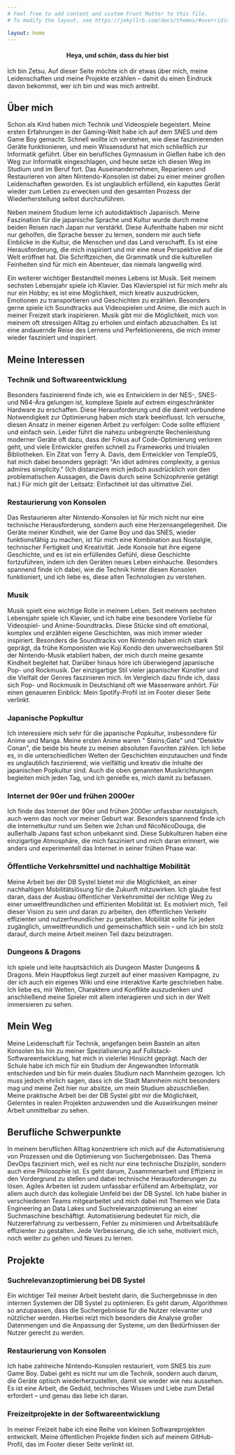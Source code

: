 ```yaml
---
# Feel free to add content and custom Front Matter to this file.
# To modify the layout, see https://jekyllrb.com/docs/themes/#overriding-theme-defaults

layout: home
---
```


<h4 style="text-align: center">Heya, und schön, dass du hier bist</h4>

Ich bin Zetsu. Auf dieser Seite möchte ich dir etwas über mich, meine Leidenschaften und meine Projekte erzählen – damit
du einen Eindruck davon bekommst, wer ich bin und was mich antreibt.

## Über mich

Schon als Kind haben mich Technik und Videospiele begeistert. Meine ersten Erfahrungen in der Gaming-Welt habe ich auf
dem SNES und dem Game Boy gemacht. Schnell wollte ich verstehen, wie diese faszinierenden Geräte funktionieren, und mein
Wissensdurst hat mich schließlich zur Informatik geführt. Über ein berufliches Gymnasium in Gießen habe ich den Weg zur
Informatik eingeschlagen, und heute setze ich diesen Weg im Studium und im Beruf fort. Das Auseinandernehmen, Reparieren
und Restaurieren von alten Nintendo-Konsolen ist dabei zu einer meiner großen Leidenschaften geworden. Es ist
unglaublich erfüllend, ein kaputtes Gerät wieder zum Leben zu erwecken und den gesamten Prozess der Wiederherstellung
selbst durchzuführen.

Neben meinem Studium lerne ich autodidaktisch Japanisch. Meine Faszination für die japanische Sprache und Kultur wurde
durch meine beiden Reisen nach Japan nur verstärkt. Diese Aufenthalte haben mir nicht nur geholfen, die Sprache besser
zu lernen, sondern mir auch tiefe Einblicke in die Kultur, die Menschen und das Land verschafft. Es ist eine
Herausforderung, die mich inspiriert und mir eine neue Perspektive auf die Welt eröffnet hat. Die Schriftzeichen, die
Grammatik und die kulturellen Feinheiten sind für mich ein Abenteuer, das niemals langweilig wird.

Ein weiterer wichtiger Bestandteil meines Lebens ist Musik. Seit meinem sechsten Lebensjahr spiele ich Klavier. Das
Klavierspiel ist für mich mehr als nur ein Hobby; es ist eine Möglichkeit, mich kreativ auszudrücken, Emotionen zu
transportieren und Geschichten zu erzählen. Besonders gerne spiele ich Soundtracks aus Videospielen und Anime, die mich
auch in meiner Freizeit stark inspirieren. Musik gibt mir die Möglichkeit, mich von meinem oft stressigen Alltag zu
erholen und einfach abzuschalten. Es ist eine andauernde Reise des Lernens und Perfektionierens, die mich immer wieder
fasziniert und inspiriert.

## Meine Interessen

### Technik und Softwareentwicklung

Besonders faszinierend finde ich, wie es Entwicklern in der NES-, SNES- und N64-Ära gelungen ist, komplexe Spiele auf
extrem eingeschränkter Hardware zu erschaffen. Diese Herausforderung und die damit verbundene Notwendigkeit zur
Optimierung haben mich stark beeinflusst. Ich versuche, diesen Ansatz in meiner eigenen Arbeit zu verfolgen: Code sollte
effizient und einfach sein. Leider führt die nahezu unbegrenzte Rechenleistung moderner Geräte oft dazu, dass der Fokus
auf Code-Optimierung verloren geht, und viele Entwickler greifen schnell zu Frameworks und trivialen Bibliotheken. Ein
Zitat von Terry A. Davis, dem Entwickler von TempleOS, hat mich dabei besonders geprägt: "An idiot admires complexity, a
genius admires simplicity." (Ich distanziere mich jedoch ausdrücklich von den problematischen Aussagen, die Davis durch
seine Schizophrenie getätigt hat.) Für mich gilt der Leitsatz: Einfachheit ist das ultimative Ziel.

### Restaurierung von Konsolen

Das Restaurieren alter Nintendo-Konsolen ist für mich nicht nur eine technische Herausforderung, sondern auch eine
Herzensangelegenheit. Die Geräte meiner Kindheit, wie der Game Boy und das SNES, wieder funktionsfähig zu machen, ist
für mich eine Kombination aus Nostalgie, technischer Fertigkeit und Kreativität. Jede Konsole hat ihre eigene
Geschichte, und es ist ein erfüllendes Gefühl, diese Geschichte fortzuführen, indem ich den Geräten neues Leben
einhauche. Besonders spannend finde ich dabei, wie die Technik hinter diesen Konsolen funktioniert, und ich liebe es,
diese alten Technologien zu verstehen.

### Musik

Musik spielt eine wichtige Rolle in meinem Leben. Seit meinem sechsten Lebensjahr spiele ich Klavier, und ich habe eine
besondere Vorliebe für Videospiel- und Anime-Soundtracks. Diese Stücke sind oft emotional, komplex und erzählen eigene
Geschichten, was mich immer wieder inspiriert. Besonders die Soundtracks von Nintendo haben mich stark geprägt, da frühe
Komponisten wie Koji Kondo den unverwechselbaren Stil der Nintendo-Musik etabliert haben, der mich durch meine gesamte
Kindheit begleitet hat. Darüber hinaus höre ich überwiegend japanische Pop- und Rockmusik. Der einzigartige Stil vieler
japanischer Künstler und die Vielfalt der Genres faszinieren mich. Im Vergleich dazu finde ich, dass sich Pop- und
Rockmusik in Deutschland oft wie Massenware anhört. Für einen genaueren Einblick: Mein Spotify-Profil ist im Footer
dieser Seite verlinkt.

### Japanische Popkultur

Ich interessiere mich sehr für die japanische Popkultur, insbesondere für Anime und Manga. Meine ersten Anime waren "
Steins;Gate" und "Detektiv Conan", die beide bis heute zu meinen absoluten Favoriten zählen. Ich liebe es, in die
unterschiedlichen Welten der Geschichten einzutauchen und finde es unglaublich faszinierend, wie vielfältig und kreativ
die Inhalte der japanischen Popkultur sind. Auch die oben genannten Musikrichtungen begleiten mich jeden Tag, und ich
genieße es, mich damit zu befassen.

### Internet der 90er und frühen 2000er

Ich finde das Internet der 90er und frühen 2000er unfassbar nostalgisch, auch wenn das noch vor meiner Geburt war.
Besonders spannend finde ich die Internetkultur rund um Seiten wie 2chan und NicoNicoDouga, die außerhalb Japans fast
schon unbekannt sind. Diese Subkulturen haben eine einzigartige Atmosphäre, die mich fasziniert und mich daran erinnert,
wie anders und experimentell das Internet in seiner frühen Phase war.

### Öffentliche Verkehrsmittel und nachhaltige Mobilität

Meine Arbeit bei der DB Systel bietet mir die Möglichkeit, an einer nachhaltigen Mobilitätslösung für die Zukunft
mitzuwirken. Ich glaube fest daran, dass der Ausbau öffentlicher Verkehrsmittel der richtige Weg zu einer
umweltfreundlichen und effizienten Mobilität ist. Es motiviert mich, Teil dieser Vision zu sein und daran zu arbeiten,
den öffentlichen Verkehr effizienter und nutzerfreundlicher zu gestalten. Mobilität sollte für jeden zugänglich,
umweltfreundlich und gemeinschaftlich sein – und ich bin stolz darauf, durch meine Arbeit meinen Teil dazu beizutragen.

### Dungeons & Dragons

Ich spiele und leite hauptsächlich als Dungeon Master Dungeons & Dragons. Mein Hauptfokus liegt zurzeit auf einer
massiven Kampagne, zu der ich auch ein eigenes Wiki und eine interaktive Karte geschrieben habe. Ich liebe es, mir
Welten, Charaktere und Konflikte auszudenken und anschließend meine Spieler mit allem interagieren und sich in der Welt
immersieren zu sehen.

## Mein Weg

Meine Leidenschaft für Technik, angefangen beim Basteln an alten Konsolen bis hin zu meiner Spezialisierung auf
Fullstack-Softwareentwicklung, hat mich in vielerlei Hinsicht geprägt. Nach der Schule habe ich mich für ein Studium der
Angewandten Informatik entschieden und bin für mein duales Studium nach Mannheim gezogen. Ich muss jedoch ehrlich sagen,
dass ich die Stadt Mannheim nicht besonders mag und meine Zeit hier nur absitze, um mein Studium abzuschließen. Meine
praktische Arbeit bei der DB Systel gibt mir die Möglichkeit, Gelerntes in realen Projekten anzuwenden und die
Auswirkungen meiner Arbeit unmittelbar zu sehen.

## Berufliche Schwerpunkte

In meinem beruflichen Alltag konzentriere ich mich auf die Automatisierung von Prozessen und die Optimierung von
Suchergebnissen. Das Thema DevOps fasziniert mich, weil es nicht nur eine technische Disziplin, sondern auch eine
Philosophie ist. Es geht darum, Zusammenarbeit und Effizienz in den Vordergrund zu stellen und dabei technische
Herausforderungen zu lösen. Agiles Arbeiten ist zudem unfassbar erfüllend am Arbeitsplatz, vor allem auch durch das
kollegiale Umfeld bei der DB Systel. Ich habe bisher in verschiedenen Teams mitgearbeitet und mich dabei mit Themen wie
Data Engineering an Data Lakes und Suchrelevanzoptimierung an einer Suchmaschine beschäftigt. Automatisierung bedeutet
für mich, die Nutzererfahrung zu verbessern, Fehler zu minimieren und Arbeitsabläufe effizienter zu gestalten. Jede
Verbesserung, die ich sehe, motiviert mich, noch weiter zu gehen und Neues zu lernen.

## Projekte

### Suchrelevanzoptimierung bei DB Systel

Ein wichtiger Teil meiner Arbeit besteht darin, die Suchergebnisse in den internen Systemen der DB Systel zu optimieren.
Es geht darum, Algorithmen so anzupassen, dass die Suchergebnisse für die Nutzer relevanter und nützlicher werden.
Hierbei reizt mich besonders die Analyse großer Datenmengen und die Anpassung der Systeme, um den Bedürfnissen der
Nutzer gerecht zu werden.

### Restaurierung von Konsolen

Ich habe zahlreiche Nintendo-Konsolen restauriert, vom SNES bis zum Game Boy. Dabei geht es nicht nur um die Technik,
sondern auch darum, die Geräte optisch wiederherzustellen, damit sie wieder wie neu aussehen. Es ist eine Arbeit, die
Geduld, technisches Wissen und Liebe zum Detail erfordert – und genau das liebe ich daran.

### Freizeitprojekte in der Softwareentwicklung

In meiner Freizeit habe ich eine Reihe von kleinen Softwareprojekten entwickelt. Meine öffentlichen Projekte finden sich
auf meinem GitHub-Profil, das im Footer dieser Seite verlinkt ist.
